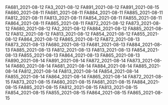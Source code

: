 FA681_2021-08-12
FA3_2021-08-12
FA891_2021-08-12
FA891_2021-08-15
FA680_2021-08-11 FA681_2021-08-11
FA884_2021-08-11 FA885_2021-08-11
FA812_2021-08-11 FA813_2021-08-11
FA854_2021-08-11 FA855_2021-08-11
FA864_2021-08-11 FA865_2021-08-11
FA872_2021-08-12 FA873_2021-08-12
FA680_2021-08-12 FA2_2021-08-12
FA884_2021-08-12 FA885_2021-08-12
FA812_2021-08-12 FA813_2021-08-12
FA854_2021-08-12 FA855_2021-08-12
FA864_2021-08-12 FA865_2021-08-12
FA872_2021-08-13 FA873_2021-08-13
FA680_2021-08-13 FA681_2021-08-13
FA884_2021-08-13 FA885_2021-08-13
FA812_2021-08-13 FA813_2021-08-13
FA854_2021-08-13 FA855_2021-08-13
FA864_2021-08-13 FA865_2021-08-13
FA890_2021-08-14 FA891_2021-08-14
FA872_2021-08-14 FA873_2021-08-14
FA680_2021-08-14 FA681_2021-08-14
FA884_2021-08-14 FA885_2021-08-14
FA812_2021-08-14 FA813_2021-08-14
FA854_2021-08-14 FA855_2021-08-14
FA864_2021-08-14 FA865_2021-08-14
FA872_2021-08-15 FA873_2021-08-15
FA680_2021-08-15 FA681_2021-08-15
FA884_2021-08-15 FA885_2021-08-15
FA812_2021-08-15 FA813_2021-08-15
FA854_2021-08-15 FA855_2021-08-15
FA864_2021-08-15 FA865_2021-08-15
